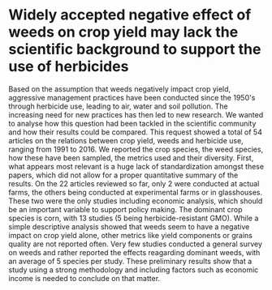 Widely accepted negative effect of weeds on crop yield may lack the scientific background to support the use of herbicides
==========================================================================================================================

Based on the assumption that weeds negatively impact crop yield, aggressive
management practices have been conducted since the 1950's through herbicide use,
leading to air, water and soil pollution.
The increasing need for new practices has then led to new research.
We wanted to analyse how this question had been tackled in the scientific
community and how their results could be compared.
This request showed a total of 54 articles on the relations between crop yield,
weeds and herbicide use, ranging from 1991 to 2016.
We reported the crop species, the weed species, how these have been sampled, the
metrics used and their diversity.
First, what appears most relevant is a huge lack of standardization amongst
these papers, which did not allow for a proper quantitative summary of the
results.
On the 22 articles reviewed so far, only 2 were conducted at actual farms, the
others being conducted at experimental farms or in glasshouses.
These two were the only studies including economic analysis, which should be an
important variable to support policy making.
The dominant crop species is corn, with 13 studies (5 being herbicide-resistant
GMO).
While a simple descriptive analysis showed that weeds seem to have a negative
impact on crop yield alone, other metrics like yield components or grains
quality are not reported often.
Very few studies conducted a general survey on weeds and rather reported the
effects reagarding dominant weeds, with an average of 5 species per study.
These preliminary results show that a study using a strong methodology and
including factors such as economic income is needed to conclude on that matter.
